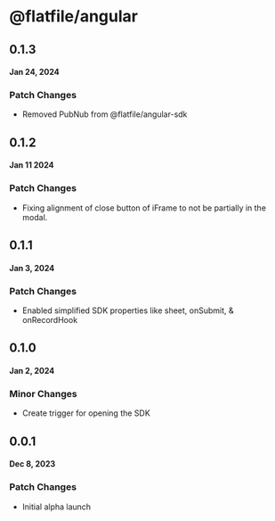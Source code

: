 # @flatfile/angular

## 0.1.3

#### Jan 24, 2024

### Patch Changes

- Removed PubNub from @flatfile/angular-sdk

## 0.1.2

#### Jan 11 2024

### Patch Changes

- Fixing alignment of close button of iFrame to not be partially in the modal.

## 0.1.1

#### Jan 3, 2024

### Patch Changes

- Enabled simplified SDK properties like sheet, onSubmit, & onRecordHook

## 0.1.0

#### Jan 2, 2024

### Minor Changes

- Create trigger for opening the SDK

## 0.0.1

#### Dec 8, 2023

### Patch Changes

- Initial alpha launch
